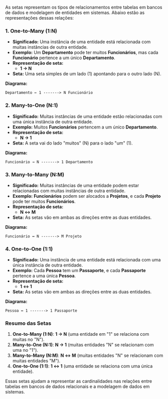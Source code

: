 As setas representam os tipos de relacionamentos entre tabelas em bancos de dados e modelagem de entidades em sistemas. Abaixo estão as representações dessas relações:

### 1. **One-to-Many (1:N)**
   - **Significado:** Uma instância de uma entidade está relacionada com muitas instâncias de outra entidade.
   - **Exemplo:** Um **Departamento** pode ter muitos **Funcionários**, mas cada **Funcionário** pertence a um único **Departamento**.
   - **Representação de seta:** 
     - **1 → N**
   - **Seta:** Uma seta simples de um lado (1) apontando para o outro lado (N).

   **Diagrama:** 
   ```
   Departamento ← 1 -------> N Funcionário
   ```

### 2. **Many-to-One (N:1)**
   - **Significado:** Muitas instâncias de uma entidade estão relacionadas com uma única instância de outra entidade.
   - **Exemplo:** Muitos **Funcionários** pertencem a um único **Departamento**.
   - **Representação de seta:** 
     - **N → 1**
   - **Seta:** A seta vai do lado "muitos" (N) para o lado "um" (1).

   **Diagrama:** 
   ```
   Funcionário → N -------> 1 Departamento
   ```

### 3. **Many-to-Many (N:M)**
   - **Significado:** Muitas instâncias de uma entidade podem estar relacionadas com muitas instâncias de outra entidade.
   - **Exemplo:** **Funcionários** podem ser alocados a **Projetos**, e cada **Projeto** pode ter muitos **Funcionários**.
   - **Representação de seta:** 
     - **N ↔ M**
   - **Seta:** As setas vão em ambas as direções entre as duas entidades.

   **Diagrama:**
   ```
   Funcionário ↔ N -------> M Projeto
   ```

### 4. **One-to-One (1:1)**
   - **Significado:** Uma instância de uma entidade está relacionada com uma única instância de outra entidade.
   - **Exemplo:** Cada **Pessoa** tem um **Passaporte**, e cada **Passaporte** pertence a uma única **Pessoa**.
   - **Representação de seta:** 
     - **1 ↔ 1**
   - **Seta:** As setas vão em ambas as direções entre as duas entidades.

   **Diagrama:**
   ```
   Pessoa ↔ 1 -------> 1 Passaporte
   ```

### Resumo das Setas

1. **One-to-Many (1:N)**: **1 → N** (uma entidade em "1" se relaciona com muitas no "N").
2. **Many-to-One (N:1)**: **N → 1** (muitas entidades "N" se relacionam com uma no "1").
3. **Many-to-Many (N:M)**: **N ↔ M** (muitas entidades "N" se relacionam com muitas entidades "M").
4. **One-to-One (1:1)**: **1 ↔ 1** (uma entidade se relaciona com uma única entidade).

Essas setas ajudam a representar as cardinalidades nas relações entre tabelas em bancos de dados relacionais e a modelagem de dados em sistemas.